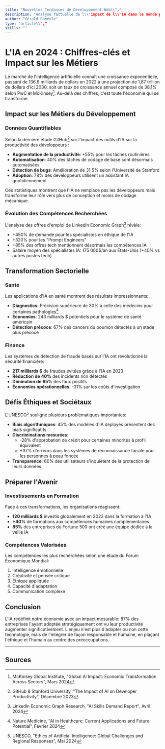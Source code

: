 ```yaml
---
title: "Nouvelles Tendances de Développement Web\\","
description: "Analyse factuelle de l\\"impact de l\\"IA dans le monde professionnel et social en 2024, avec données récentes, statistiques et implications concrètes pour l\\"avenir du travail."
author: "Gérald Paméole"
type: "article\\","
skills: ""
---
```


# L'IA en 2024 : Chiffres-clés et Impact sur les Métiers

Le marché de l'intelligence artificielle connaît une croissance exponentielle, passant de 136,6 milliards de dollars en 2022 à une projection de 1,87 trillion de dollars d'ici 2030, soit un taux de croissance annuel composé de 38,1% selon PwC et McKinsey[^1]. Au-delà des chiffres, c'est toute l'économie qui se transforme.

## Impact sur les Métiers du Développement

### Données Quantifiables

Selon la dernière étude GitHub[^2] sur l'impact des outils d'IA sur la productivité des développeurs :

- **Augmentation de la productivité**: +55% pour les tâches routinières
- **Automatisation**: 40% des tâches de codage de base sont désormais automatisées
- **Détection de bugs**: Amélioration de 31,5% selon l'Université de Stanford
- **Adoption**: 78% des développeurs utilisent un assistant IA quotidiennement

Ces statistiques montrent que l'IA ne remplace pas les développeurs mais transforme leur rôle vers plus de conception et moins de codage mécanique.

### Évolution des Compétences Recherchées

L'analyse des offres d'emploi de LinkedIn Economic Graph[^3] révèle:

- +450% de demande pour les spécialistes en éthique de l'IA
- +320% pour les "Prompt Engineers"
- +85% des offres tech mentionnent désormais les compétences IA
- Salaire moyen des spécialistes IA: 175 000$/an aux États-Unis (+40% vs autres postes tech)

## Transformation Sectorielle

### Santé

Les applications d'IA en santé montrent des résultats impressionnants:

- **Diagnostics**: Précision supérieure de 30% à celle des médecins pour certaines pathologies[^4]
- **Économies**: 243 milliards $ potentiels pour le système de santé américain
- **Détection précoce**: 67% des cancers du poumon détectés à un stade plus précoce

### Finance

Les systèmes de détection de fraude basés sur l'IA ont révolutionné la sécurité financière:

- **217 milliards $** de fraudes évitées grâce à l'IA en 2023
- **Réduction de 40%** des incidents non détectés
- **Diminution de 65%** des faux positifs
- **Économies opérationnelles**: -31% sur les coûts d'investigation

## Défis Éthiques et Sociétaux

L'UNESCO[^6] souligne plusieurs problématiques importantes:

- **Biais algorithmiques**: 45% des modèles d'IA déployés présentent des biais significatifs
- **Discriminations mesurées**:
  - -28% d'approbation de crédit pour certaines minorités à profil équivalent
  - +37% d'erreurs dans les systèmes de reconnaissance faciale pour les personnes à peau foncée
- **Transparence**: 60% des utilisateurs s'inquiètent de la protection de leurs données

## Préparer l'Avenir

### Investissements en Formation

Face à ces transformations, les organisations réagissent:

- **120 milliards $** investis globalement en 2023 dans la formation à l'IA
- **+40%** de formations aux compétences humaines complémentaires
- **85%** des entreprises du Fortune 500 ont créé une équipe dédiée à la veille IA

### Compétences Valorisées

Les compétences les plus recherchées selon une étude du Forum Économique Mondial:

1. Intelligence émotionnelle
2. Créativité et pensée critique
3. Éthique appliquée
4. Capacité d'adaptation
5. Communication complexe

## Conclusion

L'IA redéfinit notre économie avec un impact mesurable: 87% des entreprises l'ayant adoptée stratégiquement ont vu leur productivité augmenter significativement. L'enjeu n'est plus d'adopter ou non cette technologie, mais de l'intégrer de façon responsable et humaine, en plaçant l'éthique et l'humain au centre des préoccupations.

---

## Sources

[^1]: McKinsey Global Institute, "Global AI Impact: Economic Transformation Across Sectors", Mars 2024

[^2]: GitHub & Stanford University, "The Impact of AI on Developer Productivity", Décembre 2023

[^3]: LinkedIn Economic Graph Research, "AI Skills Demand Report", Avril 2024

[^4]: Nature Medicine, "AI in Healthcare: Current Applications and Future Potential", Février 2024

[^5]: PwC, "AI in Financial Services: Transformation, Risks and Opportunities", Janvier 2024

[^6]: UNESCO, "Ethics of Artificial Intelligence: Global Challenges and Regional Responses", Mai 2024
